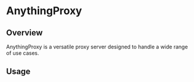 # AnythingProxy

## Overview

AnythingProxy is a versatile proxy server designed to handle a wide range of use cases.

## Usage

